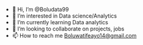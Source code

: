 - 👋 Hi, I’m @Boludata99
- 👀 I’m interested in Data science/Analytics
- 🌱 I’m currently learning Data analytics
- 💞️ I’m looking to collaborate on projects, jobs
- 📫 How to reach me Boluwatifeayo14@gmail.com

<!---
Boludata99/Boludata99 is a ✨ special ✨ repository because its `README.md` (this file) appears on your GitHub profile.
You can click the Preview link to take a look at your changes.
--->

